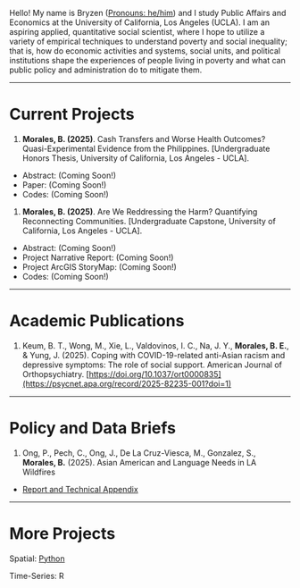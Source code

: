 Hello! My name is Bryzen ([Pronouns: he/him](https://www.nea.org/nea-today/all-news-articles/why-pronouns-matter)) and I study Public Affairs and Economics at the University of California, Los Angeles (UCLA). I am an aspiring applied, quantitative social scientist, where I hope to utilize a variety of empirical techniques to understand poverty and social inequality; that is, how do economic activities and systems, social units, and political institutions shape the experiences of people living in poverty and what can public policy and administration do to mitigate them.

---

# Current Projects  

1. **Morales, B. (2025)**. Cash Transfers and Worse Health Outcomes? Quasi-Experimental Evidence from the Philippines. [Undergraduate Honors Thesis, University of California, Los Angeles - UCLA].
  - Abstract: (Coming Soon!)
  - Paper: (Coming Soon!)
  - Codes: (Coming Soon!)  

1. **Morales, B. (2025)**. Are We Reddressing the Harm? Quantifying Reconnecting Communities. [Undergraduate Capstone, University of California, Los Angeles - UCLA].
  - Abstract: (Coming Soon!)
  - Project Narrative Report: (Coming Soon!)
  - Project ArcGIS StoryMap: (Coming Soon!)
  - Codes: (Coming Soon!)

---

# Academic Publications  

1. Keum, B. T., Wong, M., Xie, L., Valdovinos, I. C., Na, J. Y., **Morales, B. E.**, & Yung, J. (2025). Coping with COVID-19-related anti-Asian racism and depressive symptoms: The role of social support. American Journal of Orthopsychiatry. [https://doi.org/10.1037/ort0000835](https://psycnet.apa.org/record/2025-82235-001?doi=1)

---

# Policy and Data Briefs  

1. Ong, P., Pech, C., Ong, J., De La Cruz-Viesca, M., Gonzalez, S., **Morales, B.** (2025). Asian American and Language Needs in LA Wildfires
  - [Report and Technical Appendix](https://www.aasc.ucla.edu/resources/aalanguagelawildfires.aspx)

---

# More Projects  

Spatial: [Python](https://github.com/bryzennnnn/UP221-bryzen)

Time-Series: R




